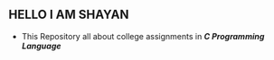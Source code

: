 ## HELLO I AM SHAYAN
* This Repository all about college assignments in ***C Programming Language***
